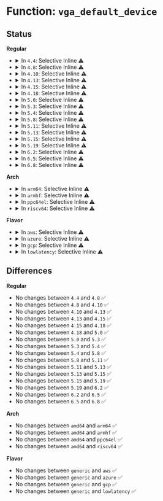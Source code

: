 # Function: <code>vga_default_device</code>

## Status
<b>Regular</b>
<ul>
<li>
<details>
<summary>In <code>4.4</code>: Selective Inline ⚠️</summary>

```c
struct pci_dev *vga_default_device();
```

**Collision:** Unique Global

**Inline:** Selective

**Transformation:** False

**Instances:**

```
In drivers/gpu/vga/vgaarb.c (ffffffff8153ebb0)
Location: drivers/gpu/vga/vgaarb.c:135
Inline: True
Inline callers:
  - drivers/gpu/vga/vgaarb.c:vga_put
  - drivers/gpu/vga/vgaarb.c:vga_arb_open
  - drivers/gpu/vga/vgaarb.c:vga_tryget
  - drivers/gpu/vga/vgaarb.c:vga_get
  - drivers/gpu/vga/vgaarb.c:vga_arb_device_init
Direct callers:
  - drivers/gpu/vga/vga_switcheroo.c:vga_switcheroo_register_client
  - arch/x86/pci/fixup.c:pci_fixup_video
  - arch/x86/pci/fixup.c:pci_fixup_video
  - arch/x86/video/fbdev.c:fb_is_primary_device
```
**Symbols:**

```
ffffffff8153ebb0-ffffffff8153ebc2: vga_default_device (STB_GLOBAL)
```
</details>
</li>
<li>
<details>
<summary>In <code>4.8</code>: Selective Inline ⚠️</summary>

```c
struct pci_dev *vga_default_device();
```

**Collision:** Unique Global

**Inline:** Selective

**Transformation:** False

**Instances:**

```
In drivers/gpu/vga/vgaarb.c (ffffffff81fdc56d)
Location: drivers/gpu/vga/vgaarb.c:135
Inline: True
Inline callers:
  - drivers/gpu/vga/vgaarb.c:vga_arb_device_init
  - drivers/gpu/vga/vgaarb.c:vga_arb_open
  - drivers/gpu/vga/vgaarb.c:vga_put
  - drivers/gpu/vga/vgaarb.c:vga_tryget
  - drivers/gpu/vga/vgaarb.c:vga_get
Direct callers:
  - drivers/gpu/vga/vga_switcheroo.c:vga_switcheroo_register_client
  - arch/x86/pci/fixup.c:pci_fixup_video
  - arch/x86/pci/fixup.c:pci_fixup_video
  - arch/x86/video/fbdev.c:fb_is_primary_device
```
**Symbols:**

```
ffffffff8163fa20-ffffffff8163fa32: vga_default_device (STB_GLOBAL)
```
</details>
</li>
<li>
<details>
<summary>In <code>4.10</code>: Selective Inline ⚠️</summary>

```c
struct pci_dev *vga_default_device();
```

**Collision:** Unique Global

**Inline:** Selective

**Transformation:** False

**Instances:**

```
In drivers/gpu/vga/vgaarb.c (ffffffff8201a09b)
Location: drivers/gpu/vga/vgaarb.c:156
Inline: True
Inline callers:
  - drivers/gpu/vga/vgaarb.c:vga_arb_device_init
  - drivers/gpu/vga/vgaarb.c:vga_arb_open
  - drivers/gpu/vga/vgaarb.c:vga_put
  - drivers/gpu/vga/vgaarb.c:vga_tryget
  - drivers/gpu/vga/vgaarb.c:vga_get
Direct callers:
  - drivers/gpu/vga/vga_switcheroo.c:vga_switcheroo_register_client
  - arch/x86/pci/fixup.c:pci_fixup_video
  - arch/x86/pci/fixup.c:pci_fixup_video
  - arch/x86/video/fbdev.c:fb_is_primary_device
```
**Symbols:**

```
ffffffff81670b30-ffffffff81670b42: vga_default_device (STB_GLOBAL)
```
</details>
</li>
<li>
<details>
<summary>In <code>4.13</code>: Selective Inline ⚠️</summary>

```c
struct pci_dev *vga_default_device();
```

**Collision:** Unique Global

**Inline:** Selective

**Transformation:** False

**Instances:**

```
In drivers/gpu/vga/vgaarb.c (ffffffff820fc0c0)
Location: drivers/gpu/vga/vgaarb.c:156
Inline: True
Inline callers:
  - drivers/gpu/vga/vgaarb.c:vga_arb_device_init
  - drivers/gpu/vga/vgaarb.c:vga_arb_open
  - drivers/gpu/vga/vgaarb.c:vga_put
  - drivers/gpu/vga/vgaarb.c:vga_tryget
  - drivers/gpu/vga/vgaarb.c:vga_get
Direct callers:
  - drivers/pci/quirks.c:hibmc_fixup_vgaarb
  - drivers/gpu/vga/vga_switcheroo.c:vga_switcheroo_register_client
  - arch/x86/pci/fixup.c:pci_fixup_video
  - arch/x86/pci/fixup.c:pci_fixup_video
  - arch/x86/video/fbdev.c:fb_is_primary_device
```
**Symbols:**

```
ffffffff81685170-ffffffff81685182: vga_default_device (STB_GLOBAL)
```
</details>
</li>
<li>
<details>
<summary>In <code>4.15</code>: Selective Inline ⚠️</summary>

```c
struct pci_dev *vga_default_device();
```

**Collision:** Unique Global

**Inline:** Selective

**Transformation:** False

**Instances:**

```
In drivers/gpu/vga/vgaarb.c (ffffffff816ef570)
Location: drivers/gpu/vga/vgaarb.c:156
Inline: True
Inline callers:
  - drivers/gpu/vga/vgaarb.c:vga_arb_open
  - drivers/gpu/vga/vgaarb.c:vga_put
  - drivers/gpu/vga/vgaarb.c:vga_tryget
  - drivers/gpu/vga/vgaarb.c:vga_get
Direct callers:
  - drivers/gpu/vga/vga_switcheroo.c:vga_switcheroo_register_client
  - arch/x86/pci/fixup.c:pci_fixup_video
  - arch/x86/pci/fixup.c:pci_fixup_video
  - arch/x86/video/fbdev.c:fb_is_primary_device
```
**Symbols:**

```
ffffffff816ee9d0-ffffffff816ee9e2: vga_default_device (STB_GLOBAL)
```
</details>
</li>
<li>
<details>
<summary>In <code>4.18</code>: Selective Inline ⚠️</summary>

```c
struct pci_dev *vga_default_device();
```

**Collision:** Unique Global

**Inline:** Selective

**Transformation:** False

**Instances:**

```
In drivers/gpu/vga/vgaarb.c (ffffffff8272f63b)
Location: drivers/gpu/vga/vgaarb.c:156
Inline: True
Inline callers:
  - drivers/gpu/vga/vgaarb.c:vga_arb_device_init
  - drivers/gpu/vga/vgaarb.c:vga_arb_device_init
  - drivers/gpu/vga/vgaarb.c:vga_arb_open
  - drivers/gpu/vga/vgaarb.c:vga_arb_write
  - drivers/gpu/vga/vgaarb.c:vga_put
  - drivers/gpu/vga/vgaarb.c:vga_tryget
  - drivers/gpu/vga/vgaarb.c:vga_get
Direct callers:
  - drivers/gpu/vga/vga_switcheroo.c:vga_switcheroo_register_client
  - arch/x86/pci/fixup.c:pci_fixup_video
  - arch/x86/pci/fixup.c:pci_fixup_video
  - arch/x86/video/fbdev.c:fb_is_primary_device
```
**Symbols:**

```
ffffffff8172b410-ffffffff8172b422: vga_default_device (STB_GLOBAL)
```
</details>
</li>
<li>
<details>
<summary>In <code>5.0</code>: Selective Inline ⚠️</summary>

```c
struct pci_dev *vga_default_device();
```

**Collision:** Unique Global

**Inline:** Selective

**Transformation:** False

**Instances:**

```
In drivers/gpu/vga/vgaarb.c (ffffffff828e8097)
Location: drivers/gpu/vga/vgaarb.c:156
Inline: True
Inline callers:
  - drivers/gpu/vga/vgaarb.c:vga_arb_device_init
  - drivers/gpu/vga/vgaarb.c:vga_arb_device_init
  - drivers/gpu/vga/vgaarb.c:vga_arb_open
  - drivers/gpu/vga/vgaarb.c:vga_arb_write
  - drivers/gpu/vga/vgaarb.c:vga_put
  - drivers/gpu/vga/vgaarb.c:vga_tryget
  - drivers/gpu/vga/vgaarb.c:vga_get
Direct callers:
  - drivers/gpu/vga/vga_switcheroo.c:vga_switcheroo_register_client
  - arch/x86/pci/fixup.c:pci_fixup_video
  - arch/x86/pci/fixup.c:pci_fixup_video
  - arch/x86/video/fbdev.c:fb_is_primary_device
```
**Symbols:**

```
ffffffff8174dbc0-ffffffff8174dbd2: vga_default_device (STB_GLOBAL)
```
</details>
</li>
<li>
<details>
<summary>In <code>5.3</code>: Selective Inline ⚠️</summary>

```c
struct pci_dev *vga_default_device();
```

**Collision:** Unique Global

**Inline:** Selective

**Transformation:** False

**Instances:**

```
In drivers/gpu/vga/vgaarb.c (ffffffff829028d4)
Location: drivers/gpu/vga/vgaarb.c:158
Inline: True
Inline callers:
  - drivers/gpu/vga/vgaarb.c:vga_arb_device_init
  - drivers/gpu/vga/vgaarb.c:vga_arb_device_init
  - drivers/gpu/vga/vgaarb.c:vga_arb_open
  - drivers/gpu/vga/vgaarb.c:vga_arb_write
  - drivers/gpu/vga/vgaarb.c:vga_put
  - drivers/gpu/vga/vgaarb.c:vga_tryget
  - drivers/gpu/vga/vgaarb.c:vga_get
Direct callers:
  - drivers/gpu/vga/vga_switcheroo.c:vga_switcheroo_register_client
  - arch/x86/pci/fixup.c:pci_fixup_video
  - arch/x86/pci/fixup.c:pci_fixup_video
  - arch/x86/video/fbdev.c:fb_is_primary_device
```
**Symbols:**

```
ffffffff81789a80-ffffffff81789a92: vga_default_device (STB_GLOBAL)
```
</details>
</li>
<li>
<details>
<summary>In <code>5.4</code>: Selective Inline ⚠️</summary>

```c
struct pci_dev *vga_default_device();
```

**Collision:** Unique Global

**Inline:** Selective

**Transformation:** False

**Instances:**

```
In drivers/gpu/vga/vgaarb.c (ffffffff8290badd)
Location: drivers/gpu/vga/vgaarb.c:158
Inline: True
Inline callers:
  - drivers/gpu/vga/vgaarb.c:vga_arb_device_init
  - drivers/gpu/vga/vgaarb.c:vga_arb_device_init
  - drivers/gpu/vga/vgaarb.c:vga_arb_open
  - drivers/gpu/vga/vgaarb.c:vga_arb_write
  - drivers/gpu/vga/vgaarb.c:vga_put
  - drivers/gpu/vga/vgaarb.c:vga_tryget
  - drivers/gpu/vga/vgaarb.c:vga_get
Direct callers:
  - drivers/gpu/vga/vga_switcheroo.c:vga_switcheroo_register_client
  - arch/x86/pci/fixup.c:pci_fixup_video
  - arch/x86/pci/fixup.c:pci_fixup_video
  - arch/x86/video/fbdev.c:fb_is_primary_device
```
**Symbols:**

```
ffffffff817ad680-ffffffff817ad692: vga_default_device (STB_GLOBAL)
```
</details>
</li>
<li>
<details>
<summary>In <code>5.8</code>: Selective Inline ⚠️</summary>

```c
struct pci_dev *vga_default_device();
```

**Collision:** Unique Global

**Inline:** Selective

**Transformation:** False

**Instances:**

```
In drivers/gpu/vga/vgaarb.c (ffffffff82d20bcf)
Location: drivers/gpu/vga/vgaarb.c:158
Inline: True
Inline callers:
  - drivers/gpu/vga/vgaarb.c:vga_arb_select_default_device
  - drivers/gpu/vga/vgaarb.c:vga_arb_select_default_device
  - drivers/gpu/vga/vgaarb.c:vga_arb_select_default_device
  - drivers/gpu/vga/vgaarb.c:vga_arb_open
  - drivers/gpu/vga/vgaarb.c:vga_arb_write
  - drivers/gpu/vga/vgaarb.c:vga_put
  - drivers/gpu/vga/vgaarb.c:vga_tryget
  - drivers/gpu/vga/vgaarb.c:vga_get
Direct callers:
  - drivers/gpu/vga/vga_switcheroo.c:vga_switcheroo_register_client
  - arch/x86/pci/fixup.c:pci_fixup_video
  - arch/x86/pci/fixup.c:pci_fixup_video
  - arch/x86/video/fbdev.c:fb_is_primary_device
```
**Symbols:**

```
ffffffff818736b0-ffffffff818736c2: vga_default_device (STB_GLOBAL)
```
</details>
</li>
<li>
<details>
<summary>In <code>5.11</code>: Selective Inline ⚠️</summary>

```c
struct pci_dev *vga_default_device();
```

**Collision:** Unique Global

**Inline:** Selective

**Transformation:** False

**Instances:**

```
In drivers/gpu/vga/vgaarb.c (ffffffff8300e9ae)
Location: drivers/gpu/vga/vgaarb.c:158
Inline: True
Inline callers:
  - drivers/gpu/vga/vgaarb.c:vga_arb_select_default_device
  - drivers/gpu/vga/vgaarb.c:vga_arb_select_default_device
  - drivers/gpu/vga/vgaarb.c:vga_arb_select_default_device
  - drivers/gpu/vga/vgaarb.c:vga_arb_open
  - drivers/gpu/vga/vgaarb.c:vga_arb_write
  - drivers/gpu/vga/vgaarb.c:vga_put
  - drivers/gpu/vga/vgaarb.c:vga_get
Direct callers:
  - drivers/gpu/vga/vga_switcheroo.c:vga_switcheroo_register_client
  - arch/x86/pci/fixup.c:pci_fixup_video
  - arch/x86/pci/fixup.c:pci_fixup_video
  - arch/x86/video/fbdev.c:fb_is_primary_device
```
**Symbols:**

```
ffffffff81882250-ffffffff81882262: vga_default_device (STB_GLOBAL)
```
</details>
</li>
<li>
<details>
<summary>In <code>5.13</code>: Selective Inline ⚠️</summary>

```c
struct pci_dev *vga_default_device();
```

**Collision:** Unique Global

**Inline:** Selective

**Transformation:** False

**Instances:**

```
In drivers/gpu/vga/vgaarb.c (ffffffff83219949)
Location: drivers/gpu/vga/vgaarb.c:159
Inline: True
Inline callers:
  - drivers/gpu/vga/vgaarb.c:vga_arb_select_default_device
  - drivers/gpu/vga/vgaarb.c:vga_arb_select_default_device
  - drivers/gpu/vga/vgaarb.c:vga_arb_select_default_device
  - drivers/gpu/vga/vgaarb.c:vga_arb_open
  - drivers/gpu/vga/vgaarb.c:vga_arb_write
  - drivers/gpu/vga/vgaarb.c:vga_put
  - drivers/gpu/vga/vgaarb.c:vga_get
Direct callers:
  - drivers/gpu/vga/vga_switcheroo.c:vga_switcheroo_register_client
  - arch/x86/pci/fixup.c:pci_fixup_video
  - arch/x86/pci/fixup.c:pci_fixup_video
  - arch/x86/video/fbdev.c:fb_is_primary_device
```
**Symbols:**

```
ffffffff81864aa0-ffffffff81864ab2: vga_default_device (STB_GLOBAL)
```
</details>
</li>
<li>
<details>
<summary>In <code>5.15</code>: Selective Inline ⚠️</summary>

```c
struct pci_dev *vga_default_device();
```

**Collision:** Unique Global

**Inline:** Selective

**Transformation:** False

**Instances:**

```
In drivers/gpu/vga/vgaarb.c (ffffffff833034a4)
Location: drivers/gpu/vga/vgaarb.c:156
Inline: True
Inline callers:
  - drivers/gpu/vga/vgaarb.c:vga_arb_select_default_device
  - drivers/gpu/vga/vgaarb.c:vga_arb_select_default_device
  - drivers/gpu/vga/vgaarb.c:vga_arb_select_default_device
  - drivers/gpu/vga/vgaarb.c:vga_arb_open
  - drivers/gpu/vga/vgaarb.c:vga_arb_write
  - drivers/gpu/vga/vgaarb.c:vga_put
  - drivers/gpu/vga/vgaarb.c:vga_get
Direct callers:
  - drivers/gpu/vga/vga_switcheroo.c:vga_switcheroo_register_client
  - arch/x86/pci/fixup.c:pci_fixup_video
  - arch/x86/pci/fixup.c:pci_fixup_video
  - arch/x86/video/fbdev.c:fb_is_primary_device
```
**Symbols:**

```
ffffffff818f3de0-ffffffff818f3df2: vga_default_device (STB_GLOBAL)
```
</details>
</li>
<li>
<details>
<summary>In <code>5.19</code>: Selective Inline ⚠️</summary>

```c
struct pci_dev *vga_default_device();
```

**Collision:** Unique Global

**Inline:** Selective

**Transformation:** False

**Instances:**

```
In drivers/pci/vgaarb.c (ffffffff817f4220)
Location: drivers/pci/vgaarb.c:134
Inline: True
Inline callers:
  - drivers/pci/vgaarb.c:vga_arb_open
  - drivers/pci/vgaarb.c:vga_arb_write
  - drivers/pci/vgaarb.c:vga_arbiter_add_pci_device
  - drivers/pci/vgaarb.c:vga_is_boot_device
  - drivers/pci/vgaarb.c:vga_put
  - drivers/pci/vgaarb.c:vga_get
Direct callers:
  - drivers/gpu/vga/vga_switcheroo.c:vga_switcheroo_client_probe_defer
  - drivers/gpu/vga/vga_switcheroo.c:vga_switcheroo_register_client
  - arch/x86/pci/fixup.c:pci_fixup_video
  - arch/x86/pci/fixup.c:pci_fixup_video
  - arch/x86/video/fbdev.c:fb_is_primary_device
```
**Symbols:**

```
ffffffff817f30e0-ffffffff817f30f6: vga_default_device (STB_GLOBAL)
```
</details>
</li>
<li>
<details>
<summary>In <code>6.2</code>: Selective Inline ⚠️</summary>

```c
struct pci_dev *vga_default_device();
```

**Collision:** Unique Global

**Inline:** Selective

**Transformation:** False

**Instances:**

```
In drivers/pci/vgaarb.c (ffffffff8191e8d0)
Location: drivers/pci/vgaarb.c:134
Inline: True
Inline callers:
  - drivers/pci/vgaarb.c:vga_arb_open
  - drivers/pci/vgaarb.c:vga_arb_write
  - drivers/pci/vgaarb.c:vga_arbiter_add_pci_device
  - drivers/pci/vgaarb.c:vga_is_boot_device
  - drivers/pci/vgaarb.c:vga_put
  - drivers/pci/vgaarb.c:vga_get
Direct callers:
  - drivers/gpu/vga/vga_switcheroo.c:vga_switcheroo_client_probe_defer
  - drivers/gpu/vga/vga_switcheroo.c:vga_switcheroo_register_client
  - arch/x86/pci/fixup.c:pci_fixup_video
  - arch/x86/pci/fixup.c:pci_fixup_video
  - arch/x86/video/fbdev.c:fb_is_primary_device
```
**Symbols:**

```
ffffffff8191d4e0-ffffffff8191d4f6: vga_default_device (STB_GLOBAL)
```
</details>
</li>
<li>
<details>
<summary>In <code>6.5</code>: Selective Inline ⚠️</summary>

```c
struct pci_dev *vga_default_device();
```

**Collision:** Unique Global

**Inline:** Selective

**Transformation:** False

**Instances:**

```
In drivers/pci/vgaarb.c (ffffffff81961ac0)
Location: drivers/pci/vgaarb.c:134
Inline: True
Inline callers:
  - drivers/pci/vgaarb.c:vga_arb_open
  - drivers/pci/vgaarb.c:vga_arb_write
  - drivers/pci/vgaarb.c:vga_arbiter_add_pci_device
  - drivers/pci/vgaarb.c:vga_is_boot_device
  - drivers/pci/vgaarb.c:vga_put
  - drivers/pci/vgaarb.c:vga_get
Direct callers:
  - drivers/video/aperture.c:aperture_remove_conflicting_pci_devices
  - drivers/gpu/vga/vga_switcheroo.c:vga_switcheroo_client_probe_defer
  - drivers/gpu/vga/vga_switcheroo.c:vga_switcheroo_register_client
  - arch/x86/pci/fixup.c:pci_fixup_video
  - arch/x86/pci/fixup.c:pci_fixup_video
  - arch/x86/video/fbdev.c:fb_is_primary_device
```
**Symbols:**

```
ffffffff81960ab0-ffffffff81960ac6: vga_default_device (STB_GLOBAL)
```
</details>
</li>
<li>
<details>
<summary>In <code>6.8</code>: Selective Inline ⚠️</summary>

```c
struct pci_dev *vga_default_device();
```

**Collision:** Unique Global

**Inline:** Selective

**Transformation:** False

**Instances:**

```
In drivers/pci/vgaarb.c (ffffffff819ab03f)
Location: drivers/pci/vgaarb.c:132
Inline: True
Inline callers:
  - drivers/pci/vgaarb.c:vga_arb_open
  - drivers/pci/vgaarb.c:vga_arb_write
  - drivers/pci/vgaarb.c:vga_arbiter_add_pci_device
  - drivers/pci/vgaarb.c:vga_is_boot_device
  - drivers/pci/vgaarb.c:vga_put
  - drivers/pci/vgaarb.c:vga_get
Direct callers:
  - drivers/video/aperture.c:aperture_remove_conflicting_pci_devices
  - drivers/gpu/vga/vga_switcheroo.c:vga_switcheroo_client_probe_defer
  - drivers/gpu/vga/vga_switcheroo.c:vga_switcheroo_register_client
  - arch/x86/pci/fixup.c:pci_fixup_video
  - arch/x86/pci/fixup.c:pci_fixup_video
  - arch/x86/video/fbdev.c:fb_is_primary_device
```
**Symbols:**

```
ffffffff819aa1c0-ffffffff819aa1d6: vga_default_device (STB_GLOBAL)
```
</details>
</li>
</ul>
<b>Arch</b>
<ul>
<li>
<details>
<summary>In <code>arm64</code>: Selective Inline ⚠️</summary>

```c
struct pci_dev *vga_default_device();
```

**Collision:** Unique Global

**Inline:** Selective

**Transformation:** False

**Instances:**

```
In drivers/gpu/vga/vgaarb.c (ffff80001149b200)
Location: drivers/gpu/vga/vgaarb.c:158
Inline: True
Inline callers:
  - drivers/gpu/vga/vgaarb.c:vga_arb_device_init
  - drivers/gpu/vga/vgaarb.c:vga_arb_device_init
  - drivers/gpu/vga/vgaarb.c:vga_arb_open
  - drivers/gpu/vga/vgaarb.c:vga_arb_write
  - drivers/gpu/vga/vgaarb.c:vga_put
  - drivers/gpu/vga/vgaarb.c:vga_tryget
  - drivers/gpu/vga/vgaarb.c:vga_get
```
**Symbols:**

```
ffff8000109bf480-ffff8000109bf4a0: vga_default_device (STB_GLOBAL)
```
</details>
</li>
<li>
<details>
<summary>In <code>armhf</code>: Selective Inline ⚠️</summary>

```c
struct pci_dev *vga_default_device();
```

**Collision:** Unique Global

**Inline:** Selective

**Transformation:** False

**Instances:**

```
In drivers/gpu/vga/vgaarb.c (c159c168)
Location: drivers/gpu/vga/vgaarb.c:158
Inline: True
Inline callers:
  - drivers/gpu/vga/vgaarb.c:vga_arb_device_init
  - drivers/gpu/vga/vgaarb.c:vga_arb_device_init
  - drivers/gpu/vga/vgaarb.c:vga_arb_open
  - drivers/gpu/vga/vgaarb.c:vga_arb_write
  - drivers/gpu/vga/vgaarb.c:vga_put
  - drivers/gpu/vga/vgaarb.c:vga_tryget
  - drivers/gpu/vga/vgaarb.c:vga_get
```
**Symbols:**

```
c0a8c8b4-c0a8c8d8: vga_default_device (STB_GLOBAL)
```
</details>
</li>
<li>
<details>
<summary>In <code>ppc64el</code>: Selective Inline ⚠️</summary>

```c
struct pci_dev *vga_default_device();
```

**Collision:** Unique Global

**Inline:** Selective

**Transformation:** False

**Instances:**

```
In drivers/gpu/vga/vgaarb.c (c0000000013af410)
Location: drivers/gpu/vga/vgaarb.c:158
Inline: True
Inline callers:
  - drivers/gpu/vga/vgaarb.c:vga_arb_device_init
  - drivers/gpu/vga/vgaarb.c:vga_arb_device_init
  - drivers/gpu/vga/vgaarb.c:vga_arb_open
  - drivers/gpu/vga/vgaarb.c:vga_arb_write
  - drivers/gpu/vga/vgaarb.c:vga_put
  - drivers/gpu/vga/vgaarb.c:vga_tryget
  - drivers/gpu/vga/vgaarb.c:vga_get
```
**Symbols:**

```
c000000000a7ffe0-c000000000a7fffc: vga_default_device (STB_GLOBAL)
```
</details>
</li>
<li>
<details>
<summary>In <code>riscv64</code>: Selective Inline ⚠️</summary>

```c
struct pci_dev *vga_default_device();
```

**Collision:** Unique Global

**Inline:** Selective

**Transformation:** False

**Instances:**

```
In drivers/gpu/vga/vgaarb.c (ffffffe0000344fa)
Location: drivers/gpu/vga/vgaarb.c:158
Inline: True
Inline callers:
  - drivers/gpu/vga/vgaarb.c:vga_arb_device_init
  - drivers/gpu/vga/vgaarb.c:vga_arb_device_init
  - drivers/gpu/vga/vgaarb.c:vga_arb_open
  - drivers/gpu/vga/vgaarb.c:vga_arb_write
  - drivers/gpu/vga/vgaarb.c:vga_put
  - drivers/gpu/vga/vgaarb.c:vga_tryget
  - drivers/gpu/vga/vgaarb.c:vga_get
```
**Symbols:**

```
ffffffe0006123ee-ffffffe000612410: vga_default_device (STB_GLOBAL)
```
</details>
</li>
</ul>
<b>Flavor</b>
<ul>
<li>
<details>
<summary>In <code>aws</code>: Selective Inline ⚠️</summary>

```c
struct pci_dev *vga_default_device();
```

**Collision:** Unique Global

**Inline:** Selective

**Transformation:** False

**Instances:**

```
In drivers/gpu/vga/vgaarb.c (ffffffff828f349a)
Location: drivers/gpu/vga/vgaarb.c:158
Inline: True
Inline callers:
  - drivers/gpu/vga/vgaarb.c:vga_arb_device_init
  - drivers/gpu/vga/vgaarb.c:vga_arb_device_init
  - drivers/gpu/vga/vgaarb.c:vga_arb_open
  - drivers/gpu/vga/vgaarb.c:vga_arb_write
  - drivers/gpu/vga/vgaarb.c:vga_put
  - drivers/gpu/vga/vgaarb.c:vga_tryget
  - drivers/gpu/vga/vgaarb.c:vga_get
Direct callers:
  - drivers/gpu/vga/vga_switcheroo.c:vga_switcheroo_register_client
  - arch/x86/pci/fixup.c:pci_fixup_video
  - arch/x86/pci/fixup.c:pci_fixup_video
  - arch/x86/video/fbdev.c:fb_is_primary_device
```
**Symbols:**

```
ffffffff817721a0-ffffffff817721b2: vga_default_device (STB_GLOBAL)
```
</details>
</li>
<li>
<details>
<summary>In <code>azure</code>: Selective Inline ⚠️</summary>

```c
struct pci_dev *vga_default_device();
```

**Collision:** Unique Global

**Inline:** Selective

**Transformation:** False

**Instances:**

```
In drivers/gpu/vga/vgaarb.c (ffffffff828ea945)
Location: drivers/gpu/vga/vgaarb.c:158
Inline: True
Inline callers:
  - drivers/gpu/vga/vgaarb.c:vga_arb_device_init
  - drivers/gpu/vga/vgaarb.c:vga_arb_device_init
  - drivers/gpu/vga/vgaarb.c:vga_arb_open
  - drivers/gpu/vga/vgaarb.c:vga_arb_write
  - drivers/gpu/vga/vgaarb.c:vga_put
  - drivers/gpu/vga/vgaarb.c:vga_tryget
  - drivers/gpu/vga/vgaarb.c:vga_get
Direct callers:
  - drivers/gpu/vga/vga_switcheroo.c:vga_switcheroo_register_client
  - arch/x86/pci/fixup.c:pci_fixup_video
  - arch/x86/pci/fixup.c:pci_fixup_video
  - arch/x86/video/fbdev.c:fb_is_primary_device
```
**Symbols:**

```
ffffffff81751f50-ffffffff81751f62: vga_default_device (STB_GLOBAL)
```
</details>
</li>
<li>
<details>
<summary>In <code>gcp</code>: Selective Inline ⚠️</summary>

```c
struct pci_dev *vga_default_device();
```

**Collision:** Unique Global

**Inline:** Selective

**Transformation:** False

**Instances:**

```
In drivers/gpu/vga/vgaarb.c (ffffffff82906ed8)
Location: drivers/gpu/vga/vgaarb.c:158
Inline: True
Inline callers:
  - drivers/gpu/vga/vgaarb.c:vga_arb_device_init
  - drivers/gpu/vga/vgaarb.c:vga_arb_device_init
  - drivers/gpu/vga/vgaarb.c:vga_arb_open
  - drivers/gpu/vga/vgaarb.c:vga_arb_write
  - drivers/gpu/vga/vgaarb.c:vga_put
  - drivers/gpu/vga/vgaarb.c:vga_tryget
  - drivers/gpu/vga/vgaarb.c:vga_get
Direct callers:
  - drivers/gpu/vga/vga_switcheroo.c:vga_switcheroo_register_client
  - arch/x86/pci/fixup.c:pci_fixup_video
  - arch/x86/pci/fixup.c:pci_fixup_video
  - arch/x86/video/fbdev.c:fb_is_primary_device
```
**Symbols:**

```
ffffffff817a2500-ffffffff817a2512: vga_default_device (STB_GLOBAL)
```
</details>
</li>
<li>
<details>
<summary>In <code>lowlatency</code>: Selective Inline ⚠️</summary>

```c
struct pci_dev *vga_default_device();
```

**Collision:** Unique Global

**Inline:** Selective

**Transformation:** False

**Instances:**

```
In drivers/gpu/vga/vgaarb.c (ffffffff8290cb3f)
Location: drivers/gpu/vga/vgaarb.c:158
Inline: True
Inline callers:
  - drivers/gpu/vga/vgaarb.c:vga_arb_device_init
  - drivers/gpu/vga/vgaarb.c:vga_arb_device_init
  - drivers/gpu/vga/vgaarb.c:vga_arb_open
  - drivers/gpu/vga/vgaarb.c:vga_arb_write
  - drivers/gpu/vga/vgaarb.c:vga_put
  - drivers/gpu/vga/vgaarb.c:vga_tryget
  - drivers/gpu/vga/vgaarb.c:vga_get
Direct callers:
  - drivers/gpu/vga/vga_switcheroo.c:vga_switcheroo_register_client
  - arch/x86/pci/fixup.c:pci_fixup_video
  - arch/x86/pci/fixup.c:pci_fixup_video
  - arch/x86/video/fbdev.c:fb_is_primary_device
```
**Symbols:**

```
ffffffff817bc380-ffffffff817bc392: vga_default_device (STB_GLOBAL)
```
</details>
</li>
</ul>

## Differences
<b>Regular</b>
<ul>
<li>
No changes between <code>4.4</code> and <code>4.8</code> ✅
</li>
<li>
No changes between <code>4.8</code> and <code>4.10</code> ✅
</li>
<li>
No changes between <code>4.10</code> and <code>4.13</code> ✅
</li>
<li>
No changes between <code>4.13</code> and <code>4.15</code> ✅
</li>
<li>
No changes between <code>4.15</code> and <code>4.18</code> ✅
</li>
<li>
No changes between <code>4.18</code> and <code>5.0</code> ✅
</li>
<li>
No changes between <code>5.0</code> and <code>5.3</code> ✅
</li>
<li>
No changes between <code>5.3</code> and <code>5.4</code> ✅
</li>
<li>
No changes between <code>5.4</code> and <code>5.8</code> ✅
</li>
<li>
No changes between <code>5.8</code> and <code>5.11</code> ✅
</li>
<li>
No changes between <code>5.11</code> and <code>5.13</code> ✅
</li>
<li>
No changes between <code>5.13</code> and <code>5.15</code> ✅
</li>
<li>
No changes between <code>5.15</code> and <code>5.19</code> ✅
</li>
<li>
No changes between <code>5.19</code> and <code>6.2</code> ✅
</li>
<li>
No changes between <code>6.2</code> and <code>6.5</code> ✅
</li>
<li>
No changes between <code>6.5</code> and <code>6.8</code> ✅
</li>
</ul>
<b>Arch</b>
<ul>
<li>
No changes between <code>amd64</code> and <code>arm64</code> ✅
</li>
<li>
No changes between <code>amd64</code> and <code>armhf</code> ✅
</li>
<li>
No changes between <code>amd64</code> and <code>ppc64el</code> ✅
</li>
<li>
No changes between <code>amd64</code> and <code>riscv64</code> ✅
</li>
</ul>
<b>Flavor</b>
<ul>
<li>
No changes between <code>generic</code> and <code>aws</code> ✅
</li>
<li>
No changes between <code>generic</code> and <code>azure</code> ✅
</li>
<li>
No changes between <code>generic</code> and <code>gcp</code> ✅
</li>
<li>
No changes between <code>generic</code> and <code>lowlatency</code> ✅
</li>
</ul>
